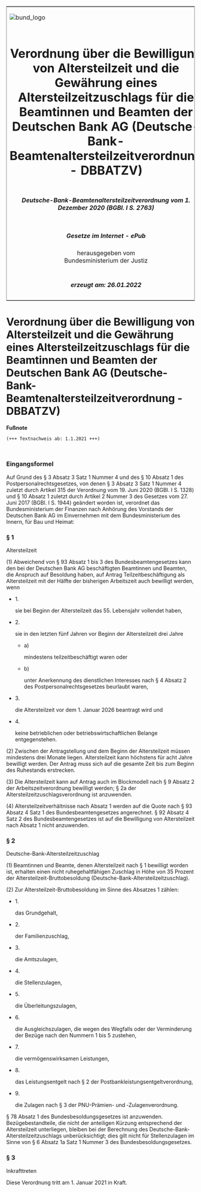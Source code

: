 <span id="DECKBLATT.html"></span>

<table border="0" frame="border" width="100%">

<tr valign="top">

<td align="left">

![bund\_logo](BfJ_2021_Web_de_de.gif)

</td>

<td align="right">

 

</td>

</tr>

<tr align="center" valign="middle">

<td colspan="2">

# Verordnung über die Bewilligung von Altersteilzeit und die Gewährung eines Altersteilzeitzuschlags für die Beamtinnen und Beamten der Deutschen Bank AG (Deutsche-Bank-Beamtenaltersteilzeitverordnung - DBBATZV)

</td>

</tr>

<tr align="center" valign="middle">

<td colspan="2">

##### Deutsche-Bank-Beamtenaltersteilzeitverordnung vom 1. Dezember 2020 (BGBl. I S. 2763)

</td>

</tr>

<tr align="center" valign="middle">

<td colspan="2">

  
  

##### Gesetze im Internet - ePub  
  
herausgegeben vom  
Bundesministerium der Justiz

</td>

</tr>

<tr align="center" valign="bottom">

<td colspan="2">

  
  

##### erzeugt am: 26.01.2022

</td>

</tr>

</table>

<span id="BJNR276300020.html"></span>

# Verordnung über die Bewilligung von Altersteilzeit und die Gewährung eines Altersteilzeitzuschlags für die Beamtinnen und Beamten der Deutschen Bank AG (Deutsche-Bank-Beamtenaltersteilzeitverordnung - DBBATZV)

<div>

  
**Fußnote**

<div class="jnhtml">

<div>

<div class="jurAbsatz">

  

``` 
(+++ Textnachweis ab: 1.1.2021 +++)

 
```

</div>

</div>

</div>

</div>

<span id="BJNR276300020BJNE000100000.html"></span>

### Eingangsformel  

<div>

<div class="jnhtml">

<div>

<div class="jurAbsatz">

Auf Grund des § 3 Absatz 3 Satz 1 Nummer 4 und des § 10 Absatz 1 des
Postpersonalrechtsgesetzes, von denen § 3 Absatz 3 Satz 1 Nummer 4
zuletzt durch Artikel 315 der Verordnung vom 19. Juni 2020 (BGBl. I S.
1328) und § 10 Absatz 1 zuletzt durch Artikel 2 Nummer 3 des Gesetzes
vom 27. Juni 2017 (BGBl. I S. 1944) geändert worden ist, verordnet das
Bundesministerium der Finanzen nach Anhörung des Vorstands der Deutschen
Bank AG im Einvernehmen mit dem Bundesministerium des Innern, für Bau
und Heimat:

</div>

</div>

</div>

</div>

<span id="BJNR276300020BJNE000200000.html"></span>

### § 1  
Altersteilzeit

<div>

<div class="jnhtml">

<div>

<div class="jurAbsatz">

(1) Abweichend von § 93 Absatz 1 bis 3 des Bundesbeamtengesetzes kann
den bei der Deutschen Bank AG beschäftigten Beamtinnen und Beamten, die
Anspruch auf Besoldung haben, auf Antrag Teilzeitbeschäftigung als
Altersteilzeit mit der Hälfte der bisherigen Arbeitszeit auch bewilligt
werden, wenn

  - 1\.
    
    <div>
    
    sie bei Beginn der Altersteilzeit das 55. Lebensjahr vollendet
    haben,
    
    </div>

  - 2\.
    
    <div>
    
    sie in den letzten fünf Jahren vor Beginn der Altersteilzeit drei
    Jahre
    
      - a)
        
        <div>
        
        mindestens teilzeitbeschäftigt waren oder
        
        </div>
    
      - b)
        
        <div>
        
        unter Anerkennung des dienstlichen Interesses nach § 4 Absatz 2
        des Postpersonalrechtsgesetzes beurlaubt waren,
        
        </div>
    
    </div>

  - 3\.
    
    <div>
    
    die Altersteilzeit vor dem 1. Januar 2026 beantragt wird und
    
    </div>

  - 4\.
    
    <div>
    
    keine betrieblichen oder betriebswirtschaftlichen Belange
    entgegenstehen.
    
    </div>

</div>

<div class="jurAbsatz">

(2) Zwischen der Antragstellung und dem Beginn der Altersteilzeit müssen
mindestens drei Monate liegen. Altersteilzeit kann höchstens für acht
Jahre bewilligt werden. Der Antrag muss sich auf die gesamte Zeit bis
zum Beginn des Ruhestands erstrecken.

</div>

<div class="jurAbsatz">

(3) Die Altersteilzeit kann auf Antrag auch im Blockmodell nach § 9
Absatz 2 der Arbeitszeitverordnung bewilligt werden; § 2a der
Altersteilzeitzuschlagsverordnung ist anzuwenden.

</div>

<div class="jurAbsatz">

(4) Altersteilzeitverhältnisse nach Absatz 1 werden auf die Quote nach §
93 Absatz 4 Satz 1 des Bundesbeamtengesetzes angerechnet. § 92 Absatz 4
Satz 2 des Bundesbeamtengesetzes ist auf die Bewilligung von
Altersteilzeit nach Absatz 1 nicht anzuwenden.

</div>

</div>

</div>

</div>

<span id="BJNR276300020BJNE000300000.html"></span>

### § 2  
Deutsche-Bank-Altersteilzeitzuschlag

<div>

<div class="jnhtml">

<div>

<div class="jurAbsatz">

(1) Beamtinnen und Beamte, denen Altersteilzeit nach § 1 bewilligt
worden ist, erhalten einen nicht ruhegehaltfähigen Zuschlag in Höhe von
35 Prozent der Altersteilzeit-Bruttobesoldung
(Deutsche-Bank-Altersteilzeitzuschlag).

</div>

<div class="jurAbsatz">

(2) Zur Altersteilzeit-Bruttobesoldung im Sinne des Absatzes 1 zählen:

  - 1\.
    
    <div>
    
    das Grundgehalt,
    
    </div>

  - 2\.
    
    <div>
    
    der Familienzuschlag,
    
    </div>

  - 3\.
    
    <div>
    
    die Amtszulagen,
    
    </div>

  - 4\.
    
    <div>
    
    die Stellenzulagen,
    
    </div>

  - 5\.
    
    <div>
    
    die Überleitungszulagen,
    
    </div>

  - 6\.
    
    <div>
    
    die Ausgleichszulagen, die wegen des Wegfalls oder der Verminderung
    der Bezüge nach den Nummern 1 bis 5 zustehen,
    
    </div>

  - 7\.
    
    <div>
    
    die vermögenswirksamen Leistungen,
    
    </div>

  - 8\.
    
    <div>
    
    das Leistungsentgelt nach § 2 der
    Postbankleistungsentgeltverordnung,
    
    </div>

  - 9\.
    
    <div>
    
    die Zulagen nach § 3 der PNU-Prämien- und ‑Zulagenverordnung.
    
    </div>

§ 78 Absatz 1 des Bundesbesoldungsgesetzes ist anzuwenden.
Bezügebestandteile, die nicht der anteiligen Kürzung entsprechend der
Altersteilzeit unterliegen, bleiben bei der Berechnung des
Deutsche-Bank-Altersteilzeitzuschlags unberücksichtigt; dies gilt nicht
für Stellenzulagen im Sinne von § 6 Absatz 1a Satz 1 Nummer 3 des
Bundesbesoldungsgesetzes.

</div>

</div>

</div>

</div>

<span id="BJNR276300020BJNE000400000.html"></span>

### § 3  
Inkrafttreten

<div>

<div class="jnhtml">

<div>

<div class="jurAbsatz">

Diese Verordnung tritt am 1. Januar 2021 in Kraft.

</div>

</div>

</div>

</div>
